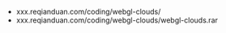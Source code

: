 
- xxx.reqianduan.com/coding/webgl-clouds/
- xxx.reqianduan.com/coding/webgl-clouds/webgl-clouds.rar
